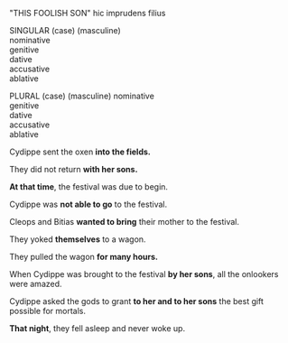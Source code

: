 "THIS FOOLISH SON"
hic imprudens filius

SINGULAR
(case)           (masculine)     
nominative       
genitive         
dative           
accusative       
ablative         

PLURAL
(case)           (masculine)
nominative       
genitive         
dative           
accusative       
ablative         




Cydippe sent the oxen **into the fields.**
  
They did not return **with her sons.**
  
**At that time**, the festival was due to begin.
  
Cydippe was **not able to go** to the festival.
  
Cleops and Bitias **wanted to bring** their mother to the festival.
  
They yoked **themselves** to a wagon.
  
They pulled the wagon **for many hours.**

When Cydippe was brought to the festival **by her sons**, all the onlookers were amazed.

Cydippe asked the gods to grant **to her and to her sons** the best gift possible for mortals.

**That night**, they fell asleep and never woke up.

